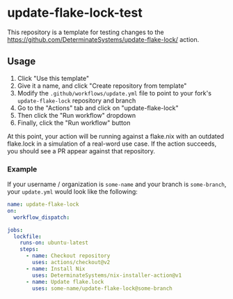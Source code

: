 # update-flake-lock-test

This repository is a template for testing changes to the
https://github.com/DeterminateSystems/update-flake-lock/ action.

## Usage

1. Click "Use this template"
1. Give it a name, and click "Create repository from template"
1. Modify the `.github/workflows/update.yml` file to point to your fork's `update-flake-lock` repository and branch
1. Go to the "Actions" tab and click on "update-flake-lock"
1. Then click the "Run workflow" dropdown
1. Finally, click the "Run workflow" button

At this point, your action will be running against a flake.nix with an outdated
flake.lock in a simulation of a real-word use case. If the action succeeds, you
should see a PR appear against that repository.

### Example

If your username / organization is `some-name` and your branch is `some-branch`,
your `update.yml` would look like the following:

```yaml
name: update-flake-lock
on:
  workflow_dispatch:

jobs:
  lockfile:
    runs-on: ubuntu-latest
    steps:
      - name: Checkout repository
        uses: actions/checkout@v2
      - name: Install Nix
        uses: DeterminateSystems/nix-installer-action@v1
      - name: Update flake.lock
        uses: some-name/update-flake-lock@some-branch
```
